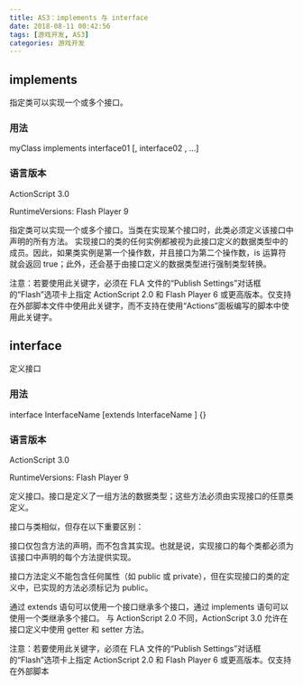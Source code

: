 ```yaml
---
title: AS3：implements 与 interface
date: 2018-08-11 00:42:56
tags: [游戏开发, AS3]
categories: 游戏开发
---
```

## implements
指定类可以实现一个或多个接口。

### 用法
myClass implements interface01 [, interface02 , …]

### 语言版本
ActionScript 3.0

RuntimeVersions: Flash Player 9

指定类可以实现一个或多个接口。当类在实现某个接口时，此类必须定义该接口中声明的所有方法。 实现接口的类的任何实例都被视为此接口定义的数据类型中的成员。因此，如果类实例是第一个操作数，并且接口为第二个操作数，is 运算符就会返回 true；此外，还会基于由接口定义的数据类型进行强制类型转换。

注意：若要使用此关键字，必须在 FLA 文件的“Publish Settings”对话框的“Flash”选项卡上指定 ActionScript 2.0 和 Flash Player 6 或更高版本。仅支持在外部脚本文件中使用此关键字，而不支持在使用“Actions”面板编写的脚本中使用此关键字。


## interface
定义接口

### 用法
interface InterfaceName [extends InterfaceName ] {}

### 语言版本
ActionScript 3.0

RuntimeVersions: Flash Player 9

定义接口。接口是定义了一组方法的数据类型；这些方法必须由实现接口的任意类定义。

接口与类相似，但存在以下重要区别：

接口仅包含方法的声明，而不包含其实现。也就是说，实现接口的每个类都必须为该接口中声明的每个方法提供实现。

接口方法定义不能包含任何属性（如 public 或 private），但在实现接口的类的定义中，已实现的方法必须标记为 public。

通过 extends 语句可以使用一个接口继承多个接口，通过 implements 语句可以使用一个类继承多个接口。
与 ActionScript 2.0 不同，ActionScript 3.0 允许在接口定义中使用 getter 和 setter 方法。

注意：若要使用此关键字，必须在 FLA 文件的“Publish Settings”对话框的“Flash”选项卡上指定 ActionScript 2.0 和 Flash Player 6 或更高版本。仅支持在外部脚本